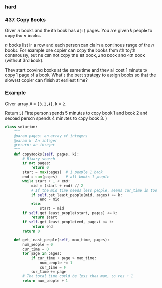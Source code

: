 ### hard

### 437. Copy Books

Given *n* books and the *i*th book has `A[i]` pages. You are given *k* people to copy the *n* books.

*n* books list in a row and each person can claim a continous range of the *n* books. For example one copier can copy the books from *i*th to *j*th continously, but he can not copy the 1st book, 2nd book and 4th book (without 3rd book).

They start copying books at the same time and they all cost 1 minute to copy 1 page of a book. What's the best strategy to assign books so that the slowest copier can finish at earliest time?

### Example

Given array A = `[3,2,4]`, k = `2`.

Return `5`( First person spends 5 minutes to copy book 1 and book 2 and second person spends 4 minutes to copy book 3. )

```python
class Solution:
    """
    @param pages: an array of integers
    @param k: An integer
    @return: an integer
    """
    def copyBooks(self, pages, k):
        # Binary search
        if not pages:
            return 0
        start = max(pages)  # 1 people 1 book
        end = sum(pages)    # all books 1 people
        while start + 1 < end:
            mid = (start + end) // 2
            # If the mid time needs less people, means cur_time is too big
            if self.get_least_people(mid, pages) <= k:
                end = mid
            else:
                start = mid
        if self.get_least_people(start, pages) <= k:
            return start
        if self.get_least_people(end, pages) <= k:
            return end
        return 0
    
    def get_least_people(self, max_time, pages):
        num_people = 0
        cur_time = 0
        for page in pages:
            if cur_time + page > max_time:
                num_people += 1
                cur_time = 0
            cur_time += page
        # The total time could be less than max, so res + 1
        return num_people + 1  

```

